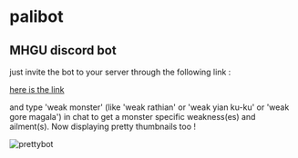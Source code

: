 # palibot
MHGU discord bot
------
just invite the bot to your server through the following link :

[here is the link](https://discordapp.com/api/oauth2/authorize?client_id=510472551332315157&permissions=8&redirect_uri=https%3A%2F%2Fdiscordapp.com%2Foath2%2Fauthorize%3Fcliend_id%3D%3CBot_Client_ID%3E%26scope%3Dbot%26permissions%3D0&scope=bot)

and type 'weak monster' (like 'weak rathian' or 'weak yian ku-ku' or 'weak gore magala') in chat to get a monster specific weakness(es) and ailment(s). Now displaying pretty thumbnails too !

![prettybot](https://i.imgur.com/qBUaa8B.png)
